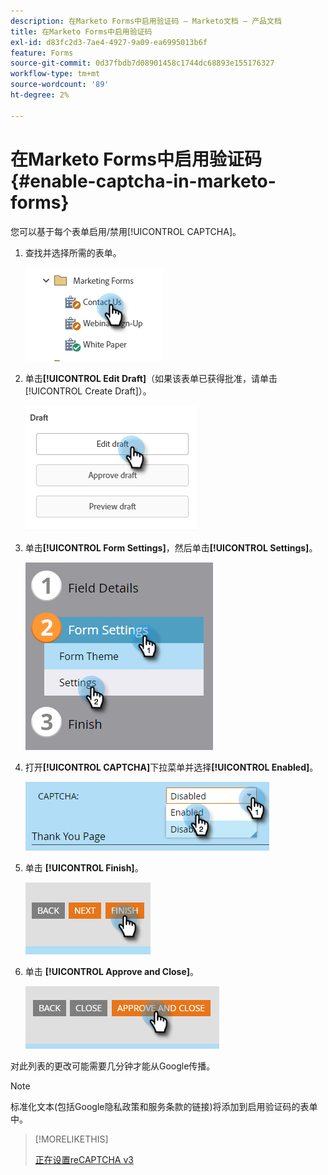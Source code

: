 ```yaml
---
description: 在Marketo Forms中启用验证码 — Marketo文档 — 产品文档
title: 在Marketo Forms中启用验证码
exl-id: d83fc2d3-7ae4-4927-9a09-ea6995013b6f
feature: Forms
source-git-commit: 0d37fbdb7d08901458c1744dc68893e155176327
workflow-type: tm+mt
source-wordcount: '89'
ht-degree: 2%

---
```


# 在Marketo Forms中启用验证码 {#enable-captcha-in-marketo-forms}

您可以基于每个表单启用/禁用[!UICONTROL CAPTCHA]。

1. 查找并选择所需的表单。

   ![](assets/enable-captcha-in-marketo-forms-1.png)

1. 单击&#x200B;**[!UICONTROL Edit Draft]**（如果该表单已获得批准，请单击[!UICONTROL Create Draft]）。

   ![](assets/enable-captcha-in-marketo-forms-2.png)

1. 单击&#x200B;**[!UICONTROL Form Settings]**，然后单击&#x200B;**[!UICONTROL Settings]**。

   ![](assets/enable-captcha-in-marketo-forms-3.png)

1. 打开&#x200B;**[!UICONTROL CAPTCHA]**&#x200B;下拉菜单并选择&#x200B;**[!UICONTROL Enabled]**。

   ![](assets/enable-captcha-in-marketo-forms-4.png)

1. 单击 **[!UICONTROL Finish]**。

   ![](assets/enable-captcha-in-marketo-forms-5.png)

1. 单击 **[!UICONTROL Approve and Close]**。

   ![](assets/enable-captcha-in-marketo-forms-6.png)

对此列表的更改可能需要几分钟才能从Google传播。

>[!NOTE]
>
>标准化文本(包括Google隐私政策和服务条款的链接)将添加到启用验证码的表单中。

>[!MORELIKETHIS]
>
>[正在设置reCAPTCHA v3](/help/marketo/product-docs/demand-generation/forms/using-captcha/setting-up-recaptcha-v3.md)
